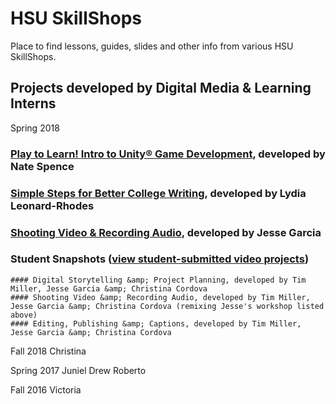 # HSU SkillShops
Place to find lessons, guides, slides and other info from various HSU SkillShops.

## Projects developed by Digital Media &amp; Learning Interns
Spring 2018
### [Play to Learn! Intro to Unity® Game Development](https://hsudml.github.io/playToLearn), developed by Nate Spence
### [Simple Steps for Better College Writing](https://hsudml.github.io/simpleSteps/), developed by Lydia Leonard-Rhodes
### [Shooting Video & Recording Audio](https://hsudml.github.io/shootingVideo), developed by Jesse Garcia
### Student Snapshots ([view student-submitted video projects](http://libguides.humboldt.edu/snapshots))
    #### Digital Storytelling &amp; Project Planning, developed by Tim Miller, Jesse Garcia &amp; Christina Cordova
    #### Shooting Video &amp; Recording Audio, developed by Tim Miller, Jesse Garcia &amp; Christina Cordova (remixing Jesse's workshop listed above)
    #### Editing, Publishing &amp; Captions, developed by Tim Miller, Jesse Garcia &amp; Christina Cordova

Fall 2018
Christina

Spring 2017
Juniel
Drew
Roberto

Fall 2016
Victoria
